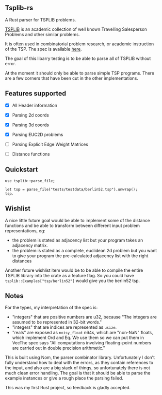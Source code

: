 Tsplib-rs
---------

A Rust parser for TSPLIB problems.

[TSPLIB](http://elib.zib.de/pub/mp-testdata/tsp/tsplib/tsplib.html) is an academic collection of well known Travelling Salesperson Problems and other similar problems.

It is often used in combinatorial problem research, or academic instruction of the TSP. The spec is available [here](http://comopt.ifi.uni-heidelberg.de/software/TSPLIB95/tsp95.pdf).

The goal of this libarry testing is to be able to parse all of TSPLIB without error.

At the moment it should only be able to parse simple TSP programs. There are a few
corners that have been cut in the other implementations.


Features supported
-------------

- [x] All Header information
- [x] Parsing 2d coords
- [x] Parsing 3d coords
- [x] Parsing EUC2D problems
- [ ] Parsing Explicit Edge Weight Matrices
- [ ] Distance functions


Quickstart
---
```
use tsplib::parse_file;

let tsp = parse_file("tests/testdata/berlin52.tsp").unwrap();
tsp.
```

Wishlist
--------
A nice little future goal would be able to implement some of the distance functions and be able to transform between
different input problem representations, eg:

* the problem is stated as adjacency list but your program takes an adjacency matrix.
* the problem is stated as a complete, euclidean 2d problem but you want to give your program the pre-calculated adjacency list with the right distances

Another future wishlist item would be to be able to compile the entire TSPLIB library into the crate as a feature flag. So you could have
`tsplib::Examples["tsp/berlin52"]` would give you the berlin52 tsp.

Notes
-----
For the types, my interpretation of the spec is:
* "integers" that are positive numbers are u32, because "The integers are assumed to be represented in 32-bit words."
* "integers" that are indices are represented as `usize`.
* "reals" are exposed as `noisy_float` n64s, which are "non-NaN" floats, which implement Ord and Eq. We use them so we can put them in VecThe spec says "All computations involving floating-point numbers are carried out in double precision arithmetic."

This is built using Nom, the parser combinator library. Unfortunately I don't fully understand how to deal with the errors, as they contain references to the input, and also are a big stack of things, so unfortunately there is not much clean error handling. The goal is that it should be able to parse the example instances or give a rough place the parsing failed.

This was my first Rust project, so feedback is gladly accepted.
